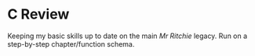 # C Review
 Keeping my basic skills up to date on the main _Mr Ritchie_ legacy.
  Run on a step-by-step chapter/function schema.
